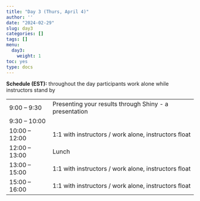 ```yaml
---
title: "Day 3 (Thurs, April 4)"
author: ''
date: "2024-02-29"
slug: day3
categories: []
tags: []
menu:
  day3:
    weight: 1
toc: yes
type: docs
---
```


**Schedule (EST):** throughout the day participants work alone while instructors stand by

|                            |            |
|---------------|:-----------------------------------------|
| 9:00 – 9:30   | Presenting your results through Shiny - a presentation |
| 9:30 – 10:00  | | 
| 10:00 – 12:00 | 1:1 with instructors / work alone, instructors float |
| 12:00 – 13:00 | Lunch | 
| 13:00 – 15:00  | 1:1 with instructors / work alone, instructors float| 
| 15:00 – 16:00 | 1:1 with instructors / work alone, instructors float |

